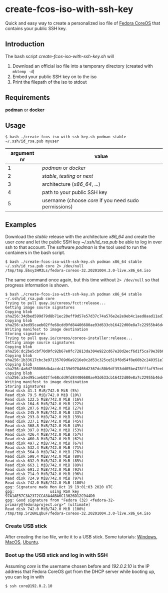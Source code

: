 # create-fcos-iso-with-ssh-key
Quick and easy way to create a personalized iso file of [Fedora CoreOS](https://docs.fedoraproject.org/en-US/fedora-coreos/getting-started/) that contains your public SSH key.

## Introduction

The bash script _create-fcos-iso-with-ssh-key.sh_ will

1. Download an official iso file into a temporary directory (created with `mktemp -d`)
2. Embed your public SSH key on to the iso 
3. Print the filepath of the iso to stdout

## Requirements

__podman__ or __docker__

## Usage

```
$ bash ./create-fcos-iso-with-ssh-key.sh podman stable ~/.ssh/id_rsa.pub myuser
```

| argument nr | value |
| --          | --    |
| 1           | _podman_ or _docker_ |
| 2           | _stable_, _testing_ or _next_ |
| 3           | architecture (_x86_64_, ...) |
| 4           | path to your public SSH key |
| 5           | username (choose _core_ if you need sudo permissions) |


## Examples

Download the _stable_ release with the architecture *x86_64* and create the user _core_ and let the public SSH key _~/.ssh/id_rsa.pub_
be able to log in over ssh to that account. The software _podman_ is the tool used to run the containers in the bash script.

```
$ bash ./create-fcos-iso-with-ssh-key.sh podman x86_64 stable ~/.ssh/id_rsa.pub core 2> /dev/null
/tmp/tmp.E6sy3HM3Ls/fedora-coreos-32.20201004.3.0-live.x86_64.iso
```

The same command once again, but this time without `2> /dev/null` so that progress information is shown.

```
$ bash ./create-fcos-iso-with-ssh-key.sh podman x86_64 stable ~/.ssh/id_rsa.pub core
Trying to pull quay.io/coreos/fcct:release...
Getting image source signatures
Copying blob sha256:34dbed599d79d8b71ec20eff9d57e57d37c74a576e2e2e9eb4c1aed8aad11ad7
Copying blob sha256:a3ed95caeb02ffe68cdd9fd84406680ae93d633cb16422d00e8a7c22955b46d4
Writing manifest to image destination
Storing signatures
Trying to pull quay.io/coreos/coreos-installer:release...
Getting image source signatures
Copying blob sha256:dc2be5cbf70d0fc92b67e0fc72813da304e922cd67e20d2ecf6d1f5ca79e38b6
Copying blob sha256:1b33617cbc3e97135769d6a9216e0c2d53c325ce519f8d54f8e60b2c240351e7
Copying blob sha256:4a6d7f80866db4acdc4139d978466d2367dc80b9df353dd05be478fffaf97ee8
Copying blob sha256:a3ed95caeb02ffe68cdd9fd84406680ae93d633cb16422d00e8a7c22955b46d4
Writing manifest to image destination
Storing signatures
Read disk 41.1 MiB/742.0 MiB (5%)
Read disk 79.5 MiB/742.0 MiB (10%)
Read disk 122.5 MiB/742.0 MiB (16%)
Read disk 164.6 MiB/742.0 MiB (22%)
Read disk 207.6 MiB/742.0 MiB (27%)
Read disk 245.9 MiB/742.0 MiB (33%)
Read disk 293.8 MiB/742.0 MiB (39%)
Read disk 337.1 MiB/742.0 MiB (45%)
Read disk 368.8 MiB/742.0 MiB (49%)
Read disk 397.8 MiB/742.0 MiB (53%)
Read disk 426.4 MiB/742.0 MiB (57%)
Read disk 460.8 MiB/742.0 MiB (62%)
Read disk 497.2 MiB/742.0 MiB (67%)
Read disk 532.4 MiB/742.0 MiB (71%)
Read disk 564.8 MiB/742.0 MiB (76%)
Read disk 598.4 MiB/742.0 MiB (80%)
Read disk 632.9 MiB/742.0 MiB (85%)
Read disk 663.1 MiB/742.0 MiB (89%)
Read disk 691.3 MiB/742.0 MiB (93%)
Read disk 714.9 MiB/742.0 MiB (96%)
Read disk 724.9 MiB/742.0 MiB (97%)
Read disk 742.0 MiB/742.0 MiB (100%)
gpg: Signature made Mon Oct 19 19:01:03 2020 UTC
gpg:                using RSA key 97A1AE57C3A2372CCA3A4ABA6C13026D12C944D0
gpg: Good signature from "Fedora (32) <fedora-32-primary@fedoraproject.org>" [ultimate]
Read disk 742.0 MiB/742.0 MiB (100%)
/tmp/tmp.5r26NLqbuF/fedora-coreos-32.20201004.3.0-live.x86_64.iso
```
### Create USB stick

After creating the iso file, write it to a USB stick. Some tutorials: [Windows](https://ubuntu.com/tutorials/create-a-usb-stick-on-windows#1-overview), [MacOS](https://ubuntu.com/tutorials/create-a-usb-stick-on-macos#1-overview), [Ubuntu](https://ubuntu.com/tutorials/create-a-usb-stick-on-ubuntu#1-overview).

### Boot up the USB stick and log in with SSH

Assuming _core_ is the username chosen before and _192.0.2.10_ is the IP address that Fedora CoreOS got from the DHCP server while booting up, you can log in with

```
$ ssh core@192.0.2.10
```







